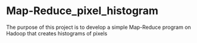 # Map-Reduce_pixel_histogram
The purpose of this project is to develop a simple Map-Reduce program on Hadoop that creates histograms of pixels
